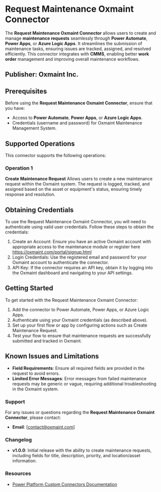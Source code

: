 # Request Maintenance Oxmaint Connector
The **Request Maintenance Oxmaint Connector** allows users to create and manage **maintenance requests** seamlessly through **Power Automate**, **Power Apps**, or **Azure Logic Apps**. It streamlines the submission of maintenance tasks, ensuring issues are tracked, assigned, and resolved efficiently. This connector integrates with **CMMS**, enabling better **work order** management and improving overall maintenance workflows.

## Publisher: Oxmaint Inc.

## Prerequisites
Before using the **Request Maintenance Oxmaint Connector**, ensure that you have:
- Access to **Power Automate**, **Power Apps**, or **Azure Logic Apps**.
- Credentials (username and password) for Oxmaint Maintenance Management System.​

## Supported Operations
This connector supports the following operations:​
### Operation 1
**Create Maintenance Request**
Allows users to create a new maintenance request within the Oxmaint system. The request is logged, tracked, and assigned based on the asset or equipment's status, ensuring timely response and resolution.

## Obtaining Credentials
To use the Request Maintenance Oxmaint Connector, you will need to authenticate using valid user credentials. Follow these steps to obtain the credentials:

1. Create an Account: Ensure you have an active Oxmaint account with appropriate access to the maintenance module or register here https://oxmaint.com/portal/signup.html
2. Login Credentials: Use the registered email and password for your Oxmaint account to authenticate the connector.​
3. API Key: If the connector requires an API key, obtain it by logging into the Oxmaint dashboard and navigating to your API settings.

## Getting Started
To get started with the Request Maintenance Oxmaint Connector:

1. Add the connector to Power Automate, Power Apps, or Azure Logic Apps.
2. Authenticate using your Oxmaint credentials (as described above).
3. Set up your first flow or app by configuring actions such as Create Maintenance Request.
4. Test your flow to ensure that maintenance requests are successfully submitted and tracked in Oxmaint.


## Known Issues and Limitations
- **Field Requirements**: Ensure all required fields are provided in the request to avoid errors.
- **Limited Error Messages**: Error messages from failed maintenance requests may be generic or vague, requiring additional troubleshooting in the Oxmaint system.

### **Support**
For any issues or questions regarding the **Request Maintenance Oxmaint Connector**, please contact:
- **Email**: [contact@oxmaint.com]


### **Changelog**
- **v1.0.0**: Initial release with the ability to create maintenance requests, including fields for title, description, priority, and location/asset information.


### **Resources**
- [Power Platform Custom Connectors Documentation](https://docs.microsoft.com/en-us/connectors/custom-connectors/)
